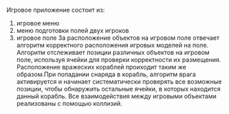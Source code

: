 Игровое приложение состоит из:
  1) игровое меню
  2) меню подготовки полей двух игроков
  3) игровое поле
За расположение объектов на игровом поле отвечает алгоритм корректного расположения игровых моделей на поле. Алгоритм отслеживает позиции различных объектов на игровом поле, используя ячейки для проверки корректности их размещения. Расположение вражеских кораблей проиходит таким же образом.При попадании снаряда в корабль, алгоритм врага активируется и начинает систематически проверять все возможные позиции, чтобы обнаружить остальные ячейки, в которых находится данный корабль. Все взаимодействия между игровыми объектами реализованы с помощью коллизий.
